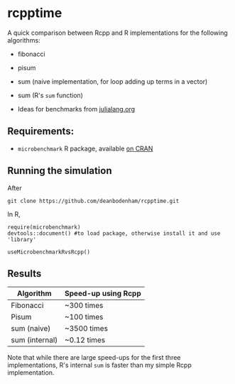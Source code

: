 # rcpptime

A quick comparison between Rcpp and R implementations for the following algorithms:
- fibonacci
- pisum
- sum (naive implementation, for loop adding up terms in a vector)
- sum (R's `sum` function)

- Ideas for benchmarks from [julialang.org](http://julialang.org/)

## Requirements:
- `microbenchmark` R package, available [on CRAN](https://CRAN.R-project.org/package=microbenchmark)



## Running the simulation

After 
```
git clone https://github.com/deanbodenham/rcpptime.git
```


In R, 

```
require(microbenchmark)
devtools::document() #to load package, otherwise install it and use 'library'

useMicrobenchmarkRvsRcpp()
```


## Results


Algorithm      | Speed-up using Rcpp
---------------|--------------------
Fibonacci      | ~300 times
Pisum          | ~100 times
sum (naive)    | ~3500 times
sum (internal) | ~0.12 times


Note that while there are large speed-ups for the first three implementations, R's internal `sum` is faster than my simple Rcpp implementation.

